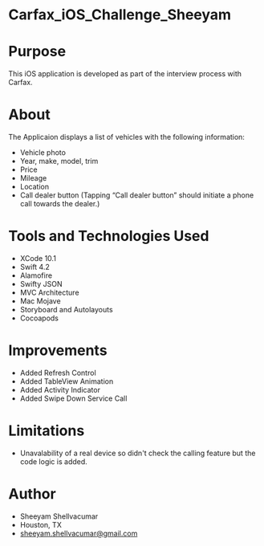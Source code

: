 # Carfax_iOS_Challenge_Sheeyam

# Purpose
This iOS application is developed as part of the interview process with Carfax. 

# About
The Applicaion displays a list of vehicles with the following information:
  - Vehicle photo
  - Year, make, model, trim
  - Price
  - Mileage
  - Location
  - Call dealer button (Tapping “Call dealer button” should initiate a phone call towards the dealer.)
  
# Tools and Technologies Used
  - XCode 10.1
  - Swift 4.2
  - Alamofire
  - Swifty JSON
  - MVC Architecture
  - Mac Mojave
  - Storyboard and Autolayouts
  - Cocoapods
  
# Improvements
  - Added Refresh Control
  - Added TableView Animation
  - Added Activity Indicator
  - Added Swipe Down Service Call
  
# Limitations
  - Unavalability of a real device so didn't check the calling feature but the code logic is added.

# Author
  - Sheeyam Shellvacumar
  - Houston, TX
  - sheeyam.shellvacumar@gmail.com
